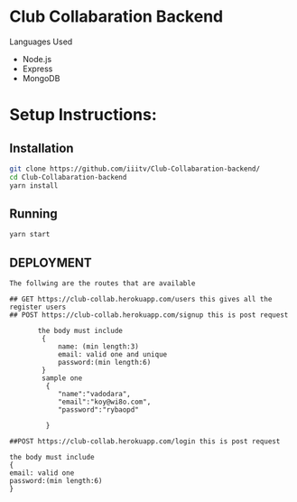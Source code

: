 # Club Collabaration Backend

Languages Used

- Node.js
- Express
- MongoDB

# Setup Instructions:

## Installation

```bash
git clone https://github.com/iiitv/Club-Collabaration-backend/
cd Club-Collabaration-backend
yarn install
```

## Running

```bash
yarn start
```

## DEPLOYMENT

```
The follwing are the routes that are available

## GET https://club-collab.herokuapp.com/users this gives all the register users
## POST https://club-collab.herokuapp.com/signup this is post request

       the body must include
        {
            name: (min length:3)
            email: valid one and unique
            password:(min length:6)
        }
        sample one
         {
            "name":"vadodara",
            "email":"koy@wi8o.com",
            "password":"rybaopd"

         }

##POST https://club-collab.herokuapp.com/login this is post request

the body must include
{
email: valid one
password:(min length:6)
}


```
